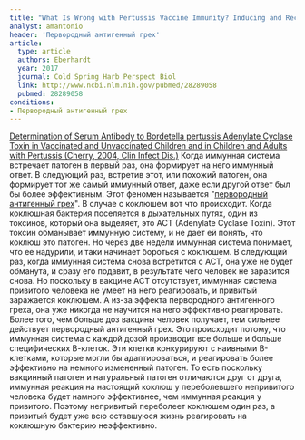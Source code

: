 ```yaml
---
title: "What Is Wrong with Pertussis Vaccine Immunity? Inducing and Recalling Vaccine-Specific Immunity"
analyst: amantonio
header: 'Первородный антигенный грех'
article:
  type: article
  authors: Eberhardt
  year: 2017
  journal: Cold Spring Harb Perspect Biol
  link: http://www.ncbi.nlm.nih.gov/pubmed/28289058
  pubmed: 28289058
conditions:
- Первородный антигенный грех
---
```


[Determination of Serum Antibody to Bordetella pertussis Adenylate Cyclase Toxin in Vaccinated and Unvaccinated Children and in Children and Adults with Pertussis (Cherry, 2004, Clin Infect Dis.)](https://academic.oup.com/cid/article/38/4/502/351500/Determination-of-Serum-Antibody-to-Bordetella)
Когда иммунная система встречает патоген в первый раз, она формирует на него иммунный ответ. В следующий раз, встретив этот, или похожий патоген, она формирует тот же самый иммунный ответ, даже если другой ответ был бы более эффективным. Этот феномен называется "[первородный антигенный грех](https://en.wikipedia.org/wiki/Original_antigenic_sin)".
В случае с коклюшем вот что происходит. Когда коклюшная бактерия поселяется в дыхательных путях, один из токсинов, который она выделяет, это ACT (Adenylate Cyclase Toxin). Этот токсин обманывает иммунную систему, и не дает ей понять, что коклюш это патоген. Но через две недели иммунная система понимает, что ее надурили, и таки начинает бороться с коклюшем. В следующий раз, когда иммунная система снова встретится с ACT, она уже не будет обманута, и сразу его подавит, в результате чего человек не заразится снова. Но поскольку в вакцине ACT отсутствует, иммунная система привитого человека не умеет на него реагировать, и привитый заражается коклюшем. А из-за эффекта первородного антигенного греха, она уже никогда не научится на него эффективно реагировать.
Более того, чем больше доз вакцины человек получает, тем сильнее действует первородный антигенный грех. Это происходит потому, что иммунная система с каждой дозой производит все больше и больше специфических В-клеток. Эти клетки конкурируют с наивными В-клетками, которые могли бы адаптироваться, и реагировать более эффективно на немного измененный патоген.
То есть поскольку вакцинный патоген и натуральный патоген отличаются друг от друга, иммунная реакция на настоящий коклюш у переболевшего непривитого человека будет намного эффективнее, чем иммунная реакция у привитого. Поэтому непривитый переболеет коклюшем один раз, а привитый будет уже всю оставшуюся жизнь реагировать на коклюшную бактерию неэффективно.

